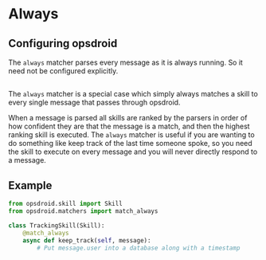 # Always

## Configuring opsdroid

The `always` matcher parses every message as it is always running. So it need not be configured explicitly.

##

The `always` matcher is a special case which simply always matches a skill to every single message that passes through opsdroid.

When a message is parsed all skills are ranked by the parsers in order of how confident they are that the message is a match, and then the highest ranking skill is executed. The `always` matcher is useful if you are wanting to do something like keep track of the last time someone spoke, so you need the skill to execute on every message and you will never directly respond to a message.

## Example

```python
from opsdroid.skill import Skill
from opsdroid.matchers import match_always

class TrackingSkill(Skill):
    @match_always
    async def keep_track(self, message):
        # Put message.user into a database along with a timestamp
```
